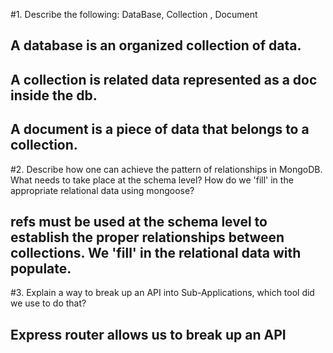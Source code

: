 #1. Describe the following: DataBase, Collection , Document
## A database is an organized collection of data.
## A collection is related data represented as a doc inside the db.
## A document is a piece of data that belongs to a collection.

#2. Describe how one can achieve the pattern of relationships in MongoDB. What needs to take place at the schema level? How do we 'fill' in the appropriate relational data using mongoose?
## refs must be used at the schema level to establish the proper relationships between collections. We 'fill' in the relational data with populate.

#3. Explain a way to break up an API into Sub-Applications, which tool did we use to do that?
## Express router allows us to break up an API